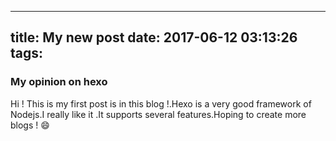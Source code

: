   ---
title: My new post
date: 2017-06-12 03:13:26
tags:
---

### My opinion on hexo
Hi ! This is my first post is in this blog !.Hexo is a very good framework of Nodejs.I really like it .It supports several features.Hoping to create more blogs ! :smile:
